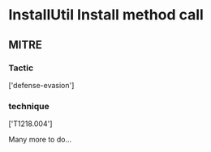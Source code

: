 # InstallUtil Install method call

## MITRE

### Tactic
['defense-evasion']

### technique
['T1218.004']

Many more to do...
